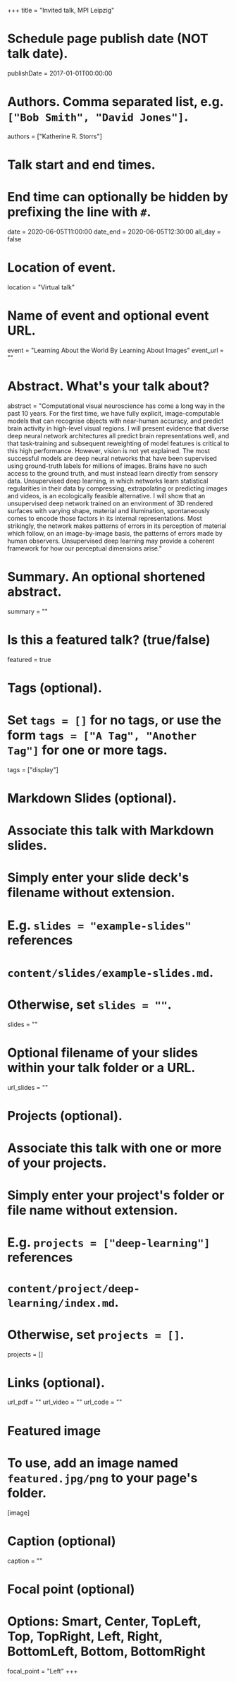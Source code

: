 +++
title = "Invited talk, MPI Leipzig"

# Schedule page publish date (NOT talk date).
publishDate = 2017-01-01T00:00:00

# Authors. Comma separated list, e.g. `["Bob Smith", "David Jones"]`.
authors = ["Katherine R. Storrs"]

# Talk start and end times.
#   End time can optionally be hidden by prefixing the line with `#`.
date = 2020-06-05T11:00:00
date_end = 2020-06-05T12:30:00
all_day = false

# Location of event.
location = "Virtual talk"

# Name of event and optional event URL.
event = "Learning About the World By Learning About Images"
event_url = ""

# Abstract. What's your talk about?
abstract = "Computational visual neuroscience has come a long way in the past 10 years. For the first time, we have fully explicit, image-computable models that can recognise objects with near-human accuracy, and predict brain activity in high-level visual regions. I will present evidence that diverse deep neural network architectures all predict brain representations well, and that task-training and subsequent reweighting of model features is critical to this high performance. However, vision is not yet explained. The most successful models are deep neural networks that have been supervised using ground-truth labels for millions of images. Brains have no such access to the ground truth, and must instead learn directly from sensory data. Unsupervised deep learning, in which networks learn statistical regularities in their data by compressing, extrapolating or predicting images and videos, is an ecologically feasible alternative. I will show that an unsupervised deep network trained on an environment of 3D rendered surfaces with varying shape, material and illumination, spontaneously comes to encode those factors in its internal representations. Most strikingly, the network makes patterns of errors in its perception of material which follow, on an image-by-image basis, the patterns of errors made by human observers. Unsupervised deep learning may provide a coherent framework for how our perceptual dimensions arise."

# Summary. An optional shortened abstract.
summary = ""

# Is this a featured talk? (true/false)
featured = true

# Tags (optional).
#   Set `tags = []` for no tags, or use the form `tags = ["A Tag", "Another Tag"]` for one or more tags.
tags = ["display"]

# Markdown Slides (optional).
#   Associate this talk with Markdown slides.
#   Simply enter your slide deck's filename without extension.
#   E.g. `slides = "example-slides"` references 
#   `content/slides/example-slides.md`.
#   Otherwise, set `slides = ""`.
slides = ""

# Optional filename of your slides within your talk folder or a URL.
url_slides = ""

# Projects (optional).
#   Associate this talk with one or more of your projects.
#   Simply enter your project's folder or file name without extension.
#   E.g. `projects = ["deep-learning"]` references 
#   `content/project/deep-learning/index.md`.
#   Otherwise, set `projects = []`.
projects = []

# Links (optional).
url_pdf = ""
url_video = ""
url_code = ""

# Featured image
# To use, add an image named `featured.jpg/png` to your page's folder. 
[image]
  # Caption (optional)
  caption = ""

  # Focal point (optional)
  # Options: Smart, Center, TopLeft, Top, TopRight, Left, Right, BottomLeft, Bottom, BottomRight
  focal_point = "Left"
+++
